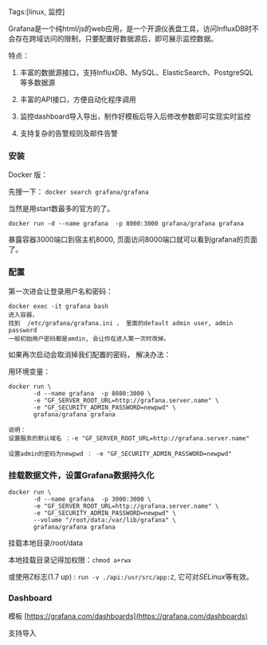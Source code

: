Tags:[linux, 监控]

Grafana是一个纯html/js的web应用，是一个开源仪表盘工具，访问InfluxDB时不会存在跨域访问的限制，只要配置好数据源后，即可展示监控数据。

特点：

1. 丰富的数据源接口，支持InfluxDB、MySQL、ElasticSearch、PostgreSQL等多数据源

2. 丰富的API接口，方便自动化程序调用

3. 监控dashboard导入导出，制作好模板后导入后修改参数即可实现实时监控

4. 支持复杂的告警规则及邮件告警

### 安装

Docker 版：

先搜一下：
`docker search grafana/grafana`

当然是用start数最多的官方的了。

`docker run -d --name grafana  -p 8000:3000 grafana/grafana grafana`

 暴露容器3000端口到宿主机8000, 页面访问8000端口就可以看到grafana的页面了。

### 配置

第一次进会让登录用户名和密码：

```
docker exec -it grafana bash
进入容器，
找到  /etc/grafana/grafana.ini ， 里面的default admin user, admin password
一般初始用户密码都是amdin, 会让你在进入第一次时改掉。
```

如果再次启动会取消掉我们配置的密码， 解决办法：

用环境变量：

```
docker run \ 
       -d --name grafana  -p 8080:3000 \ 
       -e "GF_SERVER_ROOT_URL=http://grafana.server.name" \
       -e "GF_SECURITY_ADMIN_PASSWORD=newpwd" \
       grafana/grafana grafana

说明：
设置服务的默认域名 ：-e "GF_SERVER_ROOT_URL=http://grafana.server.name"

设置admin的密码为newpwd ： -e "GF_SECURITY_ADMIN_PASSWORD=newpwd"
```

### 挂载数据文件，设置Grafana数据持久化

```
docker run \
       -d --name grafana  -p 3000:3000 \
       -e "GF_SERVER_ROOT_URL=http://grafana.server.name" \
       -e "GF_SECURITY_ADMIN_PASSWORD=newpwd" \
       --volume "/root/data:/var/lib/grafana" \
       grafana/grafana grafana
```

挂载本地目录/root/data

 本地挂载目录记得加权限：`chmod a+rwx`

或使用Z标志(1.7 up) : `run -v ./api:/usr/src/app:Z`,  它可对*SELinux*等有效。

### Dashboard

模板 [https://grafana.com/dashboards](https://grafana.com/dashboards)

支持导入

